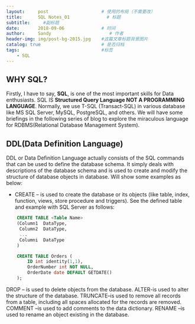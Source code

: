 ```yaml
---
layout:     post                    # 使用的布局（不需要改）
title:      SQL Notes_01              # 标题 
subtitle:     #副标题
date:       2018-09-06              # 时间
author:     Sandy                      # 作者
header-img: img/post-bg-2015.jpg    #这篇文章标题背景图片
catalog: true                       # 是否归档
tags:                               #标签
    - SQL
---
```


## WHY SQL?

Firstly, I have to say, **SQL**, is one of the most important skills for Data enthusiasts. SQL IS **Structured Query Language NOT A PROGRAMMING LANGUAGE**. Normally, we use T-SQL (Transact-SQL) in various database like MS SQL Server, MySQL, PostgreSQL, and others. We will have some briefings in the following series of blog to explore the miraculous language for RDBMS(Relational Database Management System).

## DDL(Data Definition Language)

DDL or Data Definition Language actually consists of the SQL commands that can be used to define the database schema. It simply deals with descriptions of the database schema and is used to create and modify the structure of database objects in database. Will show some examples as below:

- CREATE – is used to create the database or its objects (like table, index, function, views, store procedure and triggers). See the defined table and example with SQL Server as follows:

```sql
    CREATE TABLE <Table Name>
    (Column1  DataType,
     Column2  DataType,
     ...
     Columni  DataType
    )
```
```sql
    CREATE TABLE Orders (
        ID int identity(1,1),
        OrderNumber int NOT NULL,
        OrderDate date DEFAULT GETDATE()
    );
```
DROP – is used to delete objects from the database.
ALTER-is used to alter the structure of the database.
TRUNCATE–is used to remove all records from a table, including all spaces allocated for the records are removed.
COMMENT –is used to add comments to the data dictionary.
RENAME –is used to rename an object existing in the database.

 

